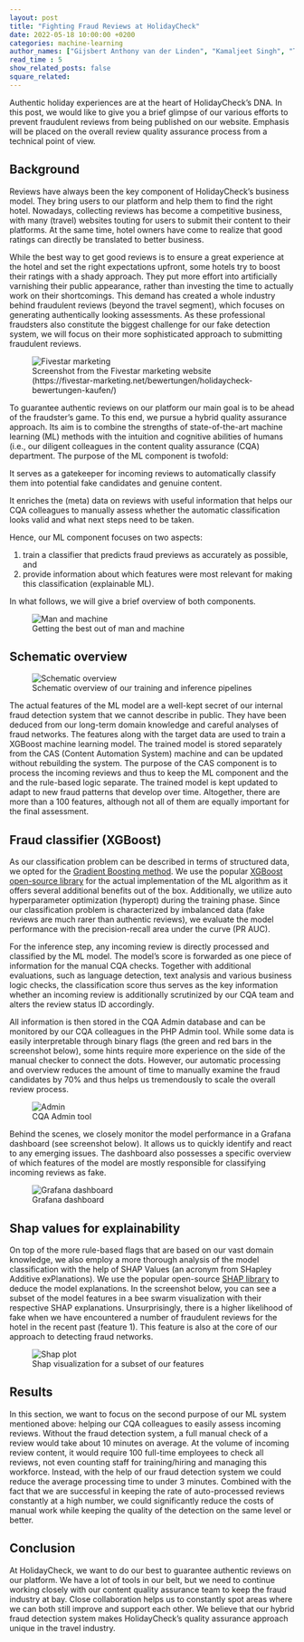 ```yaml
---
layout: post
title: "Fighting Fraud Reviews at HolidayCheck"
date: 2022-05-18 10:00:00 +0200
categories: machine-learning
author_names: ["Gijsbert Anthony van der Linden", "Kamaljeet Singh", "Thomas Mayer"]
read_time : 5
show_related_posts: false
square_related:
---
```


Authentic holiday experiences are at the heart of HolidayCheck’s DNA. In this post, we would like to give you a brief glimpse of our various efforts to prevent fraudulent reviews from being published on our website. Emphasis will be placed on the overall review quality assurance process from a technical point of view. 

## Background 

Reviews have always been the key component of HolidayCheck’s business model. They bring users to our platform and help them to find the right hotel. Nowadays, collecting reviews has become a competitive business, with many (travel) websites touting for users to submit their content to their platforms. At the same time, hotel owners have come to realize that good ratings can directly be translated to better business.  

While the best way to get good reviews is to ensure a great experience at the hotel and set the right expectations upfront, some hotels try to boost their ratings with a shady approach. They put more effort into artificially varnishing their public appearance, rather than investing the time to actually work on their shortcomings. This demand has created a whole industry behind fraudulent reviews (beyond the travel segment), which focuses on generating authentically looking assessments. As these professional fraudsters also constitute the biggest challenge for our fake detection system, we will focus on their more sophisticated approach to submitting fraudulent reviews. 

<figure>
    <img src="/img/posts/2022-05-18-fighting-fraud-reviews-at-holidaycheck/fivestar-marketing.png" alt="Fivestar marketing" class="centered" />
    <figcaption>Screenshot from the Fivestar marketing website (https://fivestar-marketing.net/bewertungen/holidaycheck-bewertungen-kaufen/)</figcaption>
</figure>

To guarantee authentic reviews on our platform our main goal is to be ahead of the fraudster’s game. To this end, we pursue a hybrid quality assurance approach. Its aim is to combine the strengths of state-of-the-art machine learning (ML) methods with the intuition and cognitive abilities of humans (i.e., our diligent colleagues in the content quality assurance (CQA) department. The purpose of the ML component is twofold: 

It serves as a gatekeeper for incoming reviews to automatically classify them into potential fake candidates and genuine content. 

It enriches the (meta) data on reviews with useful information that helps our CQA colleagues to manually assess whether the automatic classification looks valid and what next steps need to be taken. 

Hence, our ML component focuses on two aspects: 

1. train a classifier that predicts fraud previews as accurately as possible, and 
2. provide information about which features were most relevant for making this classification (explainable ML). 

In what follows, we will give a brief overview of both components. 

<figure>
    <img src="/img/posts/2022-05-18-fighting-fraud-reviews-at-holidaycheck/man-machine.jpg" alt="Man and machine" class="centered" />
    <figcaption>Getting the best out of man and machine</figcaption>
</figure>

## Schematic overview  

<figure>
    <img src="/img/posts/2022-05-18-fighting-fraud-reviews-at-holidaycheck/flowchart.png" alt="Schematic overview" class="centered" />
    <figcaption>Schematic overview of our training and inference pipelines</figcaption>
</figure>

The actual features of the ML model are a well-kept secret of our internal fraud detection system that we cannot describe in public. They have been deduced from our long-term domain knowledge and careful analyses of fraud networks. The features along with the target data are used to train a XGBoost machine learning model. The trained model is stored separately from the CAS (Content Automation System) machine and can be updated without rebuilding the system. The purpose of the CAS component is to process the incoming reviews and thus to keep the ML component and the and the rule-based logic separate. The trained model is kept updated to adapt to new fraud patterns that develop over time. Altogether, there are more than a 100 features, although not all of them are equally important for the final assessment. 

## Fraud classifier (XGBoost) 

As our classification problem can be described in terms of structured data, we opted for the [Gradient Boosting method](https://en.wikipedia.org/wiki/Gradient_boosting). We use the popular [XGBoost open-source library](https://github.com/dmlc/xgboost) for the actual implementation of the ML algorithm as it offers several additional benefits out of the box. Additionally, we utilize auto hyperparameter optimization (hyperopt) during the training phase. Since our classification problem is characterized by imbalanced data (fake reviews are much rarer than authentic reviews), we evaluate the model performance with the precision-recall area under the curve (PR AUC). 

For the inference step, any incoming review is directly processed and classified by the ML model. The model’s score is forwarded as one piece of information for the manual CQA checks. Together with additional evaluations, such as language detection, text analysis and various business logic checks, the classification score thus serves as the key information whether an incoming review is additionally scrutinized by our CQA team and alters the review status ID accordingly. 

All information is then stored in the CQA Admin database and can be monitored by our CQA colleagues in the PHP Admin tool. While some data is easily interpretable through binary flags (the green and red bars in the screenshot below), some hints require more experience on the side of the manual checker to connect the dots. However, our automatic processing and overview reduces the amount of time to manually examine the fraud candidates by 70% and thus helps us tremendously to scale the overall review process. 

<figure>
    <img src="/img/posts/2022-05-18-fighting-fraud-reviews-at-holidaycheck/admin-screenshot.png" alt="Admin" class="centered" />
    <figcaption>CQA Admin tool</figcaption>
</figure>

Behind the scenes, we closely monitor the model performance in a Grafana dashboard (see screenshot below). It allows us to quickly identify and react to any emerging issues. The dashboard also possesses a specific overview of which features of the model are mostly responsible for classifying incoming reviews as fake.  

<figure>
    <img src="/img/posts/2022-05-18-fighting-fraud-reviews-at-holidaycheck/grafana-screenshot.png" alt="Grafana dashboard" class="centered" />
    <figcaption>Grafana dashboard</figcaption>
</figure>

## Shap values for explainability 

On top of the more rule-based flags that are based on our vast domain knowledge, we also employ a more thorough analysis of the model classification with the help of SHAP Values (an acronym from SHapley Additive exPlanations). We use the popular open-source [SHAP library](https://github.com/slundberg/shap) to deduce the model explanations. In the screenshot below, you can see a subset of the model features in a bee swarm visualization with their respective SHAP explanations. Unsurprisingly, there is a higher likelihood of fake when we have encountered a number of fraudulent reviews for the hotel in the recent past (feature 1). This feature is also at the core of our approach to detecting fraud networks. 

<figure>
    <img src="/img/posts/2022-05-18-fighting-fraud-reviews-at-holidaycheck/shap-plot.jpg" alt="Shap plot" class="centered" />
    <figcaption>Shap visualization for a subset of our features</figcaption>
</figure>
 
## Results 

In this section, we want to focus on the second purpose of our ML system mentioned above: helping our CQA colleagues to easily assess incoming reviews. Without the fraud detection system, a full manual check of a review would take about 10 minutes on average. At the volume of incoming review content, it would require 100 full-time employees to check all reviews, not even counting staff for training/hiring and managing this workforce. Instead, with the help of our fraud detection system we could reduce the average processing time to under 3 minutes. Combined with the fact that we are successful in keeping the rate of auto-processed reviews constantly at a high number, we could significantly reduce the costs of manual work while keeping the quality of the detection on the same level or better.  
 
## Conclusion 

At HolidayCheck, we want to do our best to guarantee authentic reviews on our platform. We have a lot of tools in our belt, but we need to continue working closely with our content quality assurance team to keep the fraud industry at bay. Close collaboration helps us to constantly spot areas where we can both still improve and support each other. We believe that our hybrid fraud detection system makes HolidayCheck’s quality assurance approach unique in the travel industry. 